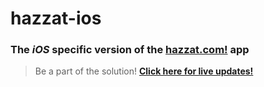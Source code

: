 # hazzat-ios

### The _iOS_ specific version of the **[hazzat.com!](http://hazzat.com)** app 

> Be a part of the solution!
__[Click here for live updates!](http://beshoyhanna.com/articles)__
